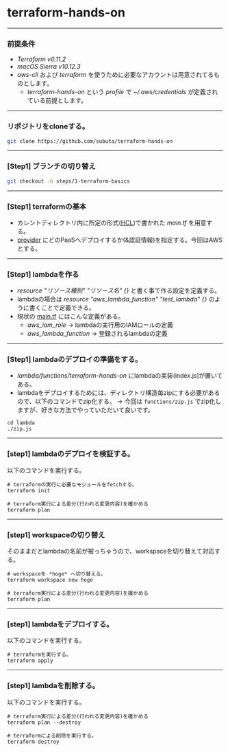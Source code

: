 # terraform-hands-on

---

### 前提条件

- *Terraform v0.11.2*
- *macOS Sierra v10.12.3*
- *aws-cli* および *terraform* を使うために必要なアカウントは用意されてるものとします。
  - *terraform-hands-on* という *profile* で *~/.aws/credentials* が定義されている前提とします。

---

### リポジトリをcloneする。

```bash
git clone https://github.com/subuta/terraform-hands-on
```

---

### [Step1] ブランチの切り替え

```bash
git checkout -b steps/1-terraform-basics
```

---

### [Step1] terraformの基本

- カレントディレクトリ内に所定の形式([HCL](https://www.terraform.io/docs/configuration/syntax.html))で書かれた *main.tf* を用意する。
- [provider](https://www.terraform.io/docs/providers/index.html) にどのPaaSへデプロイするか(&認証情報)を指定する。今回はAWSとする。

---

### [Step1] lambdaを作る

- *resource "リソース種別" "リソース名" {}* と書く事で作る設定を定義する。
- lambdaの場合は *resource "aws_lambda_function" "test_lambda" {}* のように書くことで定義できる。
- 現状の [main.tf](./main.tf) にはこんな定義がある。
  - *aws_iam_role* -> lambdaの実行用のIAMロールの定義
  - *aws_lambda_function* -> 登録されるlambdaの定義

---

### [Step1] lambdaのデプロイの準備をする。

- *lambda/functions/terraform-hands-on* にlambdaの実装(index.js)が置いてある。
- lambdaをデプロイするためには、ディレクトリ構造毎zipにする必要があるので、以下のコマンドでzip化する。
  -> 今回は `functions/zip.js` でzip化しますが、好きな方法でやっていただいて良いです。

```
cd lambda
./zip.js
```

---

### [step1] lambdaのデプロイを検証する。

以下のコマンドを実行する。

```
# terraformの実行に必要なモジュールをfetchする。
terraform init

# terraform実行による差分(行われる変更内容)を確かめる
terraform plan
```

---

### [step1] workspaceの切り替え

そのままだとlambdaの名前が被っちゃうので、workspaceを切り替えて対応する。

```
# workspaceを *hoge* へ切り替える。
terraform workspace new hoge

# terraform実行による差分(行われる変更内容)を確かめる
terraform plan
```

---

### [step1] lambdaをデプロイする。

以下のコマンドを実行する。

```
# terraformを実行する。
terraform apply
```

---

### [step1] lambdaを削除する。

以下のコマンドを実行する。

```
# terraform実行による差分(行われる変更内容)を確かめる
terraform plan --destroy

# terraformによる削除を実行する。
terraform destroy
```
